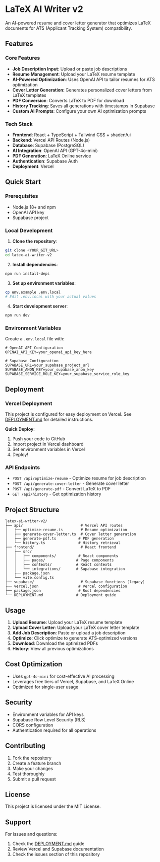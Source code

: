# LaTeX AI Writer v2

An AI-powered resume and cover letter generator that optimizes LaTeX documents for ATS (Applicant Tracking System) compatibility.

## Features

### Core Features
- **Job Description Input**: Upload or paste job descriptions
- **Resume Management**: Upload your LaTeX resume template
- **AI-Powered Optimization**: Uses OpenAI API to tailor resumes for ATS optimization
- **Cover Letter Generation**: Generates personalized cover letters from LaTeX templates
- **PDF Conversion**: Converts LaTeX to PDF for download
- **History Tracking**: Saves all generations with timestamps in Supabase
- **Custom AI Prompts**: Configure your own AI optimization prompts

### Tech Stack
- **Frontend**: React + TypeScript + Tailwind CSS + shadcn/ui
- **Backend**: Vercel API Routes (Node.js)
- **Database**: Supabase (PostgreSQL)
- **AI Integration**: OpenAI API (GPT-4o-mini)
- **PDF Generation**: LaTeX Online service
- **Authentication**: Supabase Auth
- **Deployment**: Vercel

## Quick Start

### Prerequisites
- Node.js 18+ and npm
- OpenAI API key
- Supabase project

### Local Development

1. **Clone the repository**:
```bash
git clone <YOUR_GIT_URL>
cd latex-ai-writer-v2
```

2. **Install dependencies**:
```bash
npm run install-deps
```

3. **Set up environment variables**:
```bash
cp env.example .env.local
# Edit .env.local with your actual values
```

4. **Start development server**:
```bash
npm run dev
```

### Environment Variables

Create a `.env.local` file with:

```env
# OpenAI API Configuration
OPENAI_API_KEY=your_openai_api_key_here

# Supabase Configuration
SUPABASE_URL=your_supabase_project_url
SUPABASE_ANON_KEY=your_supabase_anon_key
SUPABASE_SERVICE_ROLE_KEY=your_supabase_service_role_key
```

## Deployment

### Vercel Deployment

This project is configured for easy deployment on Vercel. See [DEPLOYMENT.md](./DEPLOYMENT.md) for detailed instructions.

**Quick Deploy**:
1. Push your code to GitHub
2. Import project in Vercel dashboard
3. Set environment variables in Vercel
4. Deploy!

### API Endpoints

- `POST /api/optimize-resume` - Optimize resume for job description
- `POST /api/generate-cover-letter` - Generate cover letter
- `POST /api/generate-pdf` - Convert LaTeX to PDF
- `GET /api/history` - Get optimization history

## Project Structure

```
latex-ai-writer-v2/
├── api/                          # Vercel API routes
│   ├── optimize-resume.ts        # Resume optimization
│   ├── generate-cover-letter.ts  # Cover letter generation
│   ├── generate-pdf.ts          # PDF generation
│   └── history.ts               # History retrieval
├── frontend/                     # React frontend
│   ├── src/
│   │   ├── components/          # React components
│   │   ├── pages/              # Page components
│   │   ├── contexts/           # React contexts
│   │   └── integrations/       # Supabase integration
│   ├── package.json
│   └── vite.config.ts
├── supabase/                     # Supabase functions (legacy)
├── vercel.json                  # Vercel configuration
├── package.json                 # Root dependencies
└── DEPLOYMENT.md               # Deployment guide
```

## Usage

1. **Upload Resume**: Upload your LaTeX resume template
2. **Upload Cover Letter**: Upload your LaTeX cover letter template
3. **Add Job Description**: Paste or upload a job description
4. **Optimize**: Click optimize to generate ATS-optimized versions
5. **Download**: Download the optimized PDFs
6. **History**: View all previous optimizations

## Cost Optimization

- Uses `gpt-4o-mini` for cost-effective AI processing
- Leverages free tiers of Vercel, Supabase, and LaTeX Online
- Optimized for single-user usage

## Security

- Environment variables for API keys
- Supabase Row Level Security (RLS)
- CORS configuration
- Authentication required for all operations

## Contributing

1. Fork the repository
2. Create a feature branch
3. Make your changes
4. Test thoroughly
5. Submit a pull request

## License

This project is licensed under the MIT License.

## Support

For issues and questions:
1. Check the [DEPLOYMENT.md](./DEPLOYMENT.md) guide
2. Review Vercel and Supabase documentation
3. Check the issues section of this repository
